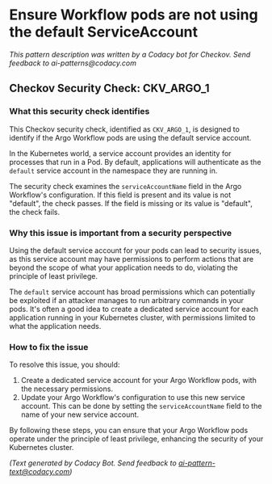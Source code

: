 # Ensure Workflow pods are not using the default ServiceAccount

_This pattern description was written by a Codacy bot for Checkov. Send feedback to ai-patterns@codacy.com_

## Checkov Security Check: CKV_ARGO_1

### What this security check identifies

This Checkov security check, identified as `CKV_ARGO_1`, is designed to identify if the Argo Workflow pods are using the default service account. 

In the Kubernetes world, a service account provides an identity for processes that run in a Pod. By default, applications will authenticate as the `default` service account in the namespace they are running in. 

The security check examines the `serviceAccountName` field in the Argo Workflow's configuration. If this field is present and its value is not "default", the check passes. If the field is missing or its value is "default", the check fails.

### Why this issue is important from a security perspective

Using the default service account for your pods can lead to security issues, as this service account may have permissions to perform actions that are beyond the scope of what your application needs to do, violating the principle of least privilege. 

The `default` service account has broad permissions which can potentially be exploited if an attacker manages to run arbitrary commands in your pods. It's often a good idea to create a dedicated service account for each application running in your Kubernetes cluster, with permissions limited to what the application needs.

### How to fix the issue

To resolve this issue, you should:

1. Create a dedicated service account for your Argo Workflow pods, with the necessary permissions.
2. Update your Argo Workflow's configuration to use this new service account. This can be done by setting the `serviceAccountName` field to the name of your new service account.

By following these steps, you can ensure that your Argo Workflow pods operate under the principle of least privilege, enhancing the security of your Kubernetes cluster.

_(Text generated by Codacy Bot. Send feedback to ai-pattern-text@codacy.com)_
